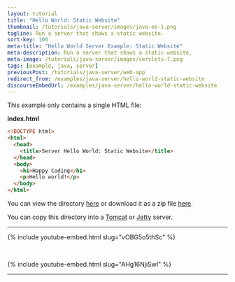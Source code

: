 ```yaml
---
layout: tutorial
title: "Hello World: Static Website"
thumbnail: /tutorials/java-server/images/java-ee-1.png
tagline: Run a server that shows a static website.
sort-key: 100
meta-title: "Hello World Server Example: Static Website"
meta-description: Run a server that shows a static website.
meta-image: /tutorials/java-server/images/servlets-7.png
tags: [example, java, server]
previousPost: /tutorials/java-server/web-app
redirect_from: /examples/java-server/hello-world-static-website
discourseEmbedUrl: /examples/java-server/hello-world-static-website
---
```


This example only contains a single HTML file:

**index.html**

```html
<!DOCTYPE html>
<html>
  <head>
    <title>Server Hello World: Static Website</title>
  </head>
  <body>
    <h1>Happy Coding</h1>
    <p>Hello world!</p>
  </body>
</html>
```

You can view the directory [here](https://github.com/KevinWorkman/HappyCoding/tree/gh-pages/tutorials/java-server/java-server-example-projects/hello-world-static-website) or download it as a zip file [here](https://downgit.github.io/#/home?url=https://github.com/KevinWorkman/HappyCoding/tree/gh-pages/tutorials/java-server/java-server-example-projects/hello-world-static-website).

You can copy this directory into a [Tomcat](/tutorials/java-server/tomcat) or [Jetty](/tutorials/java-server/jetty-setup) server.

---

{% include youtube-embed.html slug="vOBG5o5thSc" %}

<br>

{% include youtube-embed.html slug="AHg16NjiSwI" %}

---
